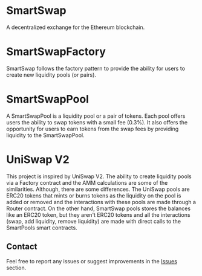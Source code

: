 # SmartSwap
A decentralized exchange for the Ethereum blockchain.

# SmartSwapFactory
SmartSwap follows the factory pattern to provide the ability for users to create new liquidity pools (or pairs).

# SmartSwapPool
A SmartSwapPool is a liquidity pool or a pair of tokens. Each pool offers users the ability to swap tokens with a small fee (0.3%). It also offers the opportunity for users to earn tokens from the swap fees by providing liquidity to the SmartSwapPool.

# UniSwap V2
This project is inspired by UniSwap V2. The ability to create liquidity pools via a Factory contract and the AMM calculations are some of the similarities. Although, there are some differences. The UniSwap pools are ERC20 tokens that mints or burns tokens as the liquidity on the pool is added or removed and the interactions with these pools are made through a Router contract. On the other hand, SmartSwap pools stores the balances like an ERC20 token, but they aren't ERC20 tokens and all the interactions (swap, add liquidity, remove liquidity) are made with direct calls to the SmartPools smart contracts.

## Contact
Feel free to report any issues or suggest improvements in the [Issues](https://github.com/andreregosd/smart-swap-contracts/issues) section.